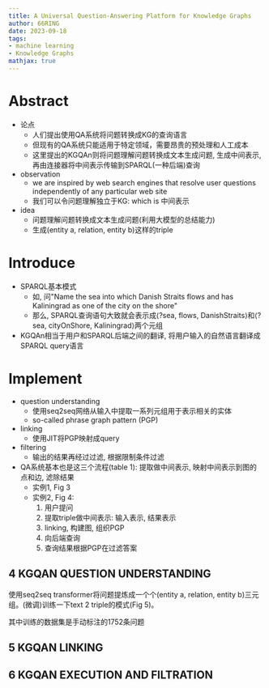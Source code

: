 ```yaml
---
title: A Universal Question-Answering Platform for Knowledge Graphs
author: 66RING
date: 2023-09-18
tags: 
- machine learning
- Knowledge Graphs
mathjax: true
---
```


# Abstract

- 论点
    * 人们提出使用QA系统将问题转换成KG的查询语言
    * 但现有的QA系统只能适用于特定领域，需要昂贵的预处理和人工成本
    * 这里提出的KGQAn则将问题理解问题转换成文本生成问题, 生成中间表示, 再由连接器将中间表示传输到SPARQL(一种后端)查询
- observation
    * we are inspired by web search engines that resolve user questions independently of any particular web site
    * 我们可以令问题理解独立于KG: which is 中间表示
- idea
    * 问题理解问题转换成文本生成问题(利用大模型的总结能力)
    * 生成(entity a, relation, entity b)这样的triple


# Introduce

- SPARQL基本模式
    * 如, 问"Name the sea into which Danish Straits flows and has Kaliningrad as one of the city on the shore"
    * 那么, SPARQL查询语句大致就会表示成⟨?sea, flows, DanishStraits⟩和⟨?sea, cityOnShore, Kaliningrad⟩两个元组
- KGQAn相当于用户和SPARQL后端之间的翻译, 将用户输入的自然语言翻译成SPARQL query语言


# Implement

- question understanding
    * 使用seq2seq网络从输入中提取一系列元组用于表示相关的实体
    * so-called phrase graph pattern (PGP)
- linking
    * 使用JIT将PGP映射成query
- filtering
    * 输出的结果再经过过滤, 根据限制条件过滤
- QA系统基本也是这三个流程(table 1): 提取做中间表示, 映射中间表示到图的点和边, 滤除结果
    * 实例1, Fig 3
    * 实例2, Fig 4:
        1. 用户提问
        2. 提取triple做中间表示: 输入表示, 结果表示
        3. linking, 构建图, 组织PGP
        4. 向后端查询
        5. 查询结果根据PGP在过滤答案

## 4 KGQAN QUESTION UNDERSTANDING

使用seq2seq transformer将问题提炼成一个个(entity a, relation, entity b)三元组。(微调)训练一下text 2 triple的模式(Fig 5)。

其中训练的数据集是手动标注的1752条问题

## 5 KGQAN LINKING

## 6 KGQAN EXECUTION AND FILTRATION


